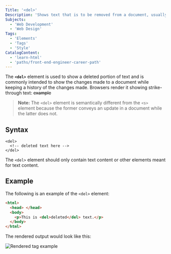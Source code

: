 ```yaml
---
Title: '<del>'
Description: 'Shows text that is to be removed from a document, usually rendered in strike-through text.'
Subjects:
  - 'Web Development'
  - 'Web Design'
Tags:
  - 'Elements'
  - 'Tags'
  - 'Style'
CatalogContent:
  - 'learn-html'
  - 'paths/front-end-engineer-career-path'
---
```


The **`<del>`** element is used to show a deleted portion of text and is commonly intended to show the changes made to a document while keeping a history of the changes made. Browsers render it showing strike-through text: ~~example~~

> **Note:** The `<del>` element is semantically different from the `<s>` element because the former conveys an update in a document while the latter does not.

## Syntax

```pseudo
<del>
  <!-- deleted text here -->
</del>
```

The `<del>` element should only contain text content or other elements meant for text content.

## Example

The following is an example of the `<del>` element:

```html
<html>
  <head> </head>
  <body>
    <p>This is <del>deleted</del> text.</p>
  </body>
</html>
```

The rendered output would look like this:

![Rendered <del> tag example](https://raw.githubusercontent.com/Codecademy/docs/main/media/del-tag-example.png)
